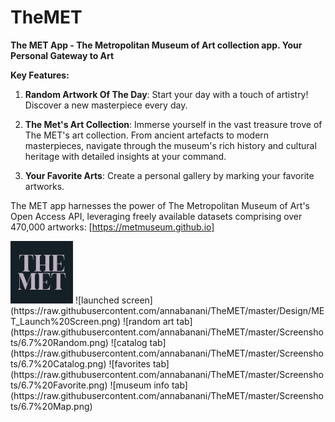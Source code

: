 # TheMET

**The MET App -  The Metropolitan Museum of Art collection app. Your Personal Gateway to Art**

**Key Features:**

1. **Random Artwork Of The Day**: Start your day with a touch of artistry! Discover a new masterpiece every day.

2. **The Met's Art Collection**: Immerse yourself in the vast treasure trove of The MET's art collection. From ancient artefacts to modern masterpieces, navigate through the museum's rich history and cultural heritage with detailed insights at your command.

3. **Your Favorite Arts**: Create a personal gallery by marking your favorite artworks. 

The MET app harnesses the power of The Metropolitan Museum of Art's Open Access API, leveraging freely available datasets comprising over 470,000 artworks: [https://metmuseum.github.io]

<img src="https://raw.githubusercontent.com/annabanani/TheMET/master/Design/MET_Icon.png" width="100">
![launched screen](https://raw.githubusercontent.com/annabanani/TheMET/master/Design/MET_Launch%20Screen.png)
![random art tab](https://raw.githubusercontent.com/annabanani/TheMET/master/Screenshots/6.7%20Random.png)
![catalog tab](https://raw.githubusercontent.com/annabanani/TheMET/master/Screenshots/6.7%20Catalog.png)
![favorites tab](https://raw.githubusercontent.com/annabanani/TheMET/master/Screenshots/6.7%20Favorite.png)
![museum info tab](https://raw.githubusercontent.com/annabanani/TheMET/master/Screenshots/6.7%20Map.png)
